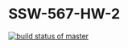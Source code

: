 # SSW-567-HW-2
[![build status of master](https://travis-ci.com/adriang11/SSW-567-HW-2.svg?branch=main)](https://travis-ci.com/adriang11/SSW-567-HW-2)
